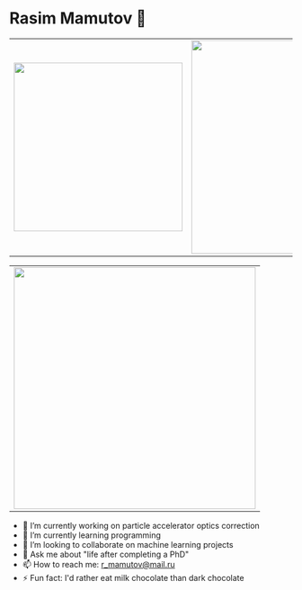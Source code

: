 # Rasim Mamutov 👋

<center>
  <table>
    <tr>
        <td><img width="300px" align="center" src="https://github-readme-stats.vercel.app/api/top-langs/?username=Rasimilian&layout=compact&theme=highcontrast" /></td>
        <td><img align="center" src="https://github-readme-stats.vercel.app/api?username=Rasimilian&show_icons=true&theme=highcontrast&custom_title=GitHub+Stats" width="380"></td>
    </tr>
  </table>
</center>

<center>
  <table>
    <tr>
        <td><img width="430px" align="center" src="https://github-readme-stats.vercel.app/api/wakatime?username=Mamutov&theme=highcontrast&custom_title=Time+Spent&card_height=620" width="500"></td>
    </tr>
  </table>
</center>

- 🔭 I’m currently working on particle accelerator optics correction
- 🌱 I’m currently learning programming
- 👯 I’m looking to collaborate on machine learning projects
- 💬 Ask me about "life after completing a PhD"
- 📫 How to reach me: r_mamutov@mail.ru
- ⚡ Fun fact: I'd rather eat milk chocolate than dark chocolate
